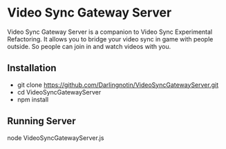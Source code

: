 # Video Sync Gateway Server
Video Sync Gateway Server is a companion to Video Sync Experimental Refactoring.
It allows you to bridge your video sync in game with people outside. So people can join in and watch videos with you.

Installation
---
* git clone https://github.com/Darlingnotin/VideoSyncGatewayServer.git
* cd VideoSyncGatewayServer
* npm install

Running Server
---
node VideoSyncGatewayServer.js
